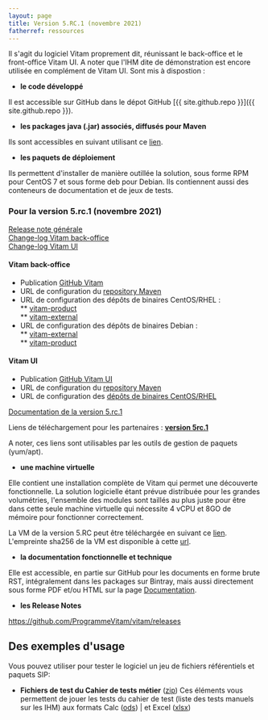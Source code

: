 ```yaml
---
layout: page
title: Version 5.RC.1 (novembre 2021)
fatherref: ressources
---
```

Il s'agit du logiciel Vitam proprement dit, réunissant le back-office et le front-office Vitam UI. A noter que l'IHM dite de démonstration est encore utilisée en complément de Vitam UI. Sont mis à dispostion :

* **le code développé**

Il est accessible sur GitHub dans le dépot GitHub [{{ site.github.repo }}]({{ site.github.repo }}).

* **les packages java (.jar) associés, diffusés pour Maven**

Ils sont accessibles en suivant utilisant ce [lien](https://download.programmevitam.fr/vitam_repository/5.1/mvn_repo/).

* **les paquets de déploiement**

Ils permettent d'installer de manière outillée la solution, sous forme RPM pour CentOS 7 et sous forme deb pour Debian. Ils contiennent aussi des conteneurs de documentation et de jeux de tests.




### Pour la version 5.rc.1 (novembre 2021)

[Release note générale](/ressources/RefCourant/Release_notes_5.rc.1.pdf)  
[Change-log Vitam back-office](https://github.com/ProgrammeVitam/vitam/releases/download/5.rc.1/changelog_vitam_5.rc.1.pdf)  
[Change-log Vitam UI](https://github.com/ProgrammeVitam/vitam-ui/releases/download/5.rc.1/changelog_vitam-ui-5.rc.1.pdf)  

#### Vitam back-office
* Publication [GitHub Vitam](https://github.com/ProgrammeVitam/vitam/tree/master_5.rc.1)
* URL de configuration du [repository Maven](https://download.programmevitam.fr/vitam_repository/5.rc.1/)
* URL de configuration des dépôts de binaires CentOS/RHEL :  
	** [vitam-product](https://download.programmevitam.fr/vitam_repository/5.rc.1/rpm/vitam-product/)  
	** [vitam-external](https://download.programmevitam.fr/vitam_repository/5.rc.1/rpm/vitam-external/)
* URL de configuration des dépôts de binaires Debian :  
	** [vitam-external](https://download.programmevitam.fr/vitam_repository/5.rc.1/deb/vitam-external/)  
	** [vitam-product](https://download.programmevitam.fr/vitam_repository/5.rc.1/deb/vitam-product/)


#### Vitam UI
* Publication [GitHub Vitam UI](https://github.com/ProgrammeVitam/vitam-ui/releases/tag/5.rc.1)
* URL de configuration du [repository Maven](https://download.programmevitam.fr/vitamui/5.rc.1/)
* URL de configuration des [dépôts de binaires CentOS/RHEL](https://download.programmevitam.fr/vitamui/5.rc.1/rpm/)

[Documentation de la version 5.rc.1](https://www.programmevitam.fr/pages/documentation/liste_doc_ancienne/#5RC)
  


Liens de téléchargement pour les partenaires : [**version 5rc.1**](https://v5rc.env.programmevitam.fr/)   



A noter, ces liens sont utilisables par les outils de gestion de paquets (yum/apt).

* **une machine virtuelle**

Elle contient une installation complète de Vitam qui permet une découverte fonctionnelle.
La solution logicielle étant prévue distribuée pour les grandes volumétries, l'ensemble des modules sont taillés au plus juste pour être dans cette seule machine virtuelle qui nécessite 4 vCPU et 8GO de mémoire pour fonctionner correctement.

La VM de la version 5.RC peut être téléchargée en suivant ce [lien](https://download.programmevitam.fr/vitam_repository/5.rc.1/VM/demo_vitam_5.rc.1.ova).
L'empreinte sha256 de la VM est disponible à cette [url](https://download.programmevitam.fr/vitam_repository/5.rc.1/VM/demo_vitam_5.rc.1.sha256).

* **la documentation fonctionnelle et technique**

Elle est accessible, en partie  sur GitHub pour les documents en forme brute RST, intégralement dans les packages sur Bintray, mais aussi directement sous forme PDF et/ou HTML sur la page [Documentation](/pages/documentation).

* **les Release Notes**

<https://github.com/ProgrammeVitam/vitam/releases>

## Des exemples d'usage

Vous pouvez utiliser pour tester le logiciel un jeu de fichiers référentiels et paquets SIP:

* **Fichiers de test du Cahier de tests métier**
([zip](https://download.programmevitam.fr/jeux_de_tests/v5/Jeux_de_tests_fonctionnels_V5_RC.zip)) Ces éléments vous permettent de jouer les tests du cahier de test (liste des tests manuels sur les IHM) aux formats Calc ([ods](https://www.programmevitam.fr/ressources/Doc5.RC/autres/fonctionnel/VITAM_cahier_de_recette_fonctionnel.ods)) \| et Excel ([xlsx](https://www.programmevitam.fr/ressources/Doc5.RC/autres/fonctionnel/VITAM_cahier_de_recette_fonctionnel.xlsx)) 